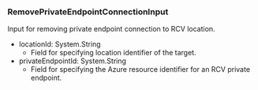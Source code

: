 ### RemovePrivateEndpointConnectionInput
Input for removing private endpoint connection to RCV location.

- locationId: System.String
  - Field for specifying location identifier of the target.
- privateEndpointId: System.String
  - Field for specifying the Azure resource identifier for an RCV private endpoint.
